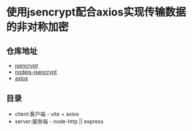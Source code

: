 # 使用jsencrypt配合axios实现传输数据的非对称加密

## 仓库地址
* [jsencrypt](https://www.npmjs.com/package/jsencrypt)
* [nodejs-jsencrypt](https://www.npmjs.com/package/nodejs-jsencrypt)
* [axios](https://github.com/axios/axios)

## 目录
* client:客户端 - vite + axios 
* server:服务端 - node-http || express
